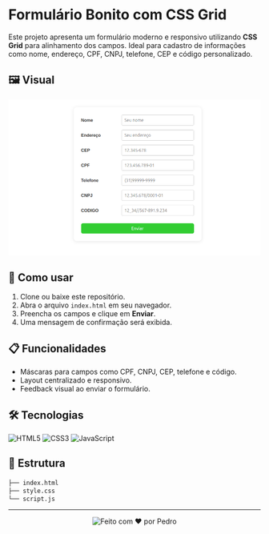 # Formulário Bonito com CSS Grid

Este projeto apresenta um formulário moderno e responsivo utilizando **CSS Grid** para alinhamento dos campos. Ideal para cadastro de informações como nome, endereço, CPF, CNPJ, telefone, CEP e código personalizado.

## 🖼️ Visual
<p align="center">
  <img src="./img/formulario.png" alt="Formulário" width="800"/>
</p>

## 🚀 Como usar

1. Clone ou baixe este repositório.
2. Abra o arquivo `index.html` em seu navegador.
3. Preencha os campos e clique em **Enviar**.
4. Uma mensagem de confirmação será exibida.

## 📋 Funcionalidades

- Máscaras para campos como CPF, CNPJ, CEP, telefone e código.
- Layout centralizado e responsivo.
- Feedback visual ao enviar o formulário.

## 🛠️ Tecnologias

![HTML5](https://img.shields.io/badge/HTML5-E34F26?logo=html5&logoColor=white)
![CSS3](https://img.shields.io/badge/CSS3-1572B6?logo=css3&logoColor=white)
![JavaScript](https://img.shields.io/badge/JavaScript-F7DF1E?logo=javascript&logoColor=black)

## 📁 Estrutura

```
├── index.html
├── style.css
└── script.js
```
---

<p align="center">
  <img src="https://img.shields.io/badge/Feito%20com-%E2%9D%A4-red" alt="Feito com ❤️ por Pedro">
</p>

